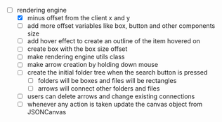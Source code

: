 - [ ] rendering engine
	- [x] minus offset from the client x and y 
	- [ ] add more offset variables like box, button and other components size
	- [ ] add hover effect to create an outline of the item hovered on
	- [ ] create box with the box size offset
	- [ ] make rendering engine utils class
	- [ ] make arrow creation by holding down mouse
	- [ ] create the initial folder tree when the search button is pressed
		- [ ] folders will be boxes and files will be rectangles
		- [ ] arrows will connect other folders and files
	- [ ] users can delete arrows and change existing connections
	- [ ] whenever any action is taken update the canvas object from JSONCanvas